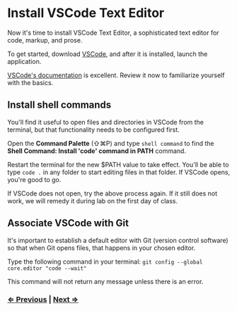 # Install VSCode Text Editor

Now it's time to install VSCode Text Editor, a sophisticated text editor for code, markup, and prose.

To get started, download [VSCode](https://code.visualstudio.com/download), and after it is installed, launch the application.

[VSCode's documentation](https://code.visualstudio.com/docs) is excellent. Review it now to familiarize yourself with the basics.

## Install shell commands

You'll find it useful to open files and directories in VSCode from the terminal, but that functionality needs to be configured first.

Open the **Command Palette** (⇧⌘P) and type `shell command` to find the **Shell Command: Install 'code' command in PATH** command.

Restart the terminal for the new $PATH value to take effect. You'll be able to type `code .` in any folder to start editing files in that folder. If VSCode opens, you're good to go.

If VSCode does not open, try the above process again. If it still does not work, we will remedy it during lab on the first day of class.

## Associate VSCode with Git

It's important to establish a default editor with Git (version control software) so that when Git opens files, that happens in your chosen editor.

Type the following command in your terminal:
`git config --global core.editor "code --wait"`

This command will not return any message unless there is an error.


### [⇐ Previous](1_terminal.md) | [Next ⇒](3_git.md)
